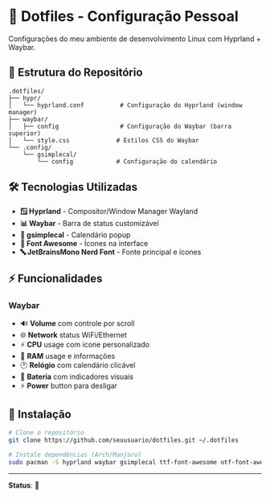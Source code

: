 # 🚀 Dotfiles - Configuração Pessoal

Configurações do meu ambiente de desenvolvimento Linux com Hyprland + Waybar.

## 📁 Estrutura do Repositório

```
.dotfiles/
├── hypr/
│   └── hyprland.conf          # Configuração do Hyprland (window manager)
├── waybar/
│   ├── config                 # Configuração do Waybar (barra superior)
│   └── style.css             # Estilos CSS do Waybar
└── .config/
    └── gsimplecal/
        └── config            # Configuração do calendário
```

## 🛠️ Tecnologias Utilizadas

- **🪟 Hyprland** - Compositor/Window Manager Wayland
- **📊 Waybar** - Barra de status customizável
- **📅 gsimplecal** - Calendário popup
- **🎨 Font Awesome** - Ícones na interface
- **🔤 JetBrainsMono Nerd Font** - Fonte principal e ícones

## ⚡ Funcionalidades

### Waybar

- 🔊 **Volume** com controle por scroll
- 🌐 **Network** status WiFi/Ethernet
- ⚡ **CPU** usage com ícone personalizado
- 💾 **RAM** usage e informações
- 🕐 **Relógio** com calendário clicável
- 🔋 **Bateria** com indicadores visuais
- ⚡ **Power** button para desligar

## 🚀 Instalação

```bash
# Clone o repositório
git clone https://github.com/seuusuario/dotfiles.git ~/.dotfiles

# Instale dependências (Arch/Manjaro)
sudo pacman -S hyprland waybar gsimplecal ttf-font-awesome otf-font-awesome
```

---

**Status**: 🚧
